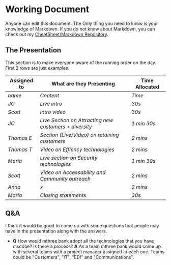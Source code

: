 # Working Document

Anyone can edit this document. The Only thing you need to know is your knowledge of Markdown. If you do not know about Markdown, you can check out my [CheatSheet/Markdown Repository](https://github.com/Scott-oustudent/Cheat-Sheets/blob/main/Markdown.md). 

## The Presentation 
This section is to make everyone aware of the running order on the day. First 2 rows are just examples.

| Assigned to | What are they Presenting | Time Allocated |
|---|---|---|
| _name_ | _Content_ | _Time_ |
| _JC_ | _Live intro_ | _30s_ |
| _Scott_ | _Intro video_ | _30s_ |
| _JC_ | _Live Section on Attracting new customers + diversity_ | _1 min 30s_ |
| _Thomas E_ | _Section (Live/Video) on retaining customers_ | _2 mins_ |
| _Thomas T_ | _Video on Effiency technologies_ | _2 mins_ |
| _Maria_ | _Live section on Security technologies_ | _1 min 30s_ |
| _Scott_ | _Video on Accessability and Community outreach_ | _2 mins_ |
| _Anna_ | _x_ | _2 mins_ |
| _Maria_ | _Closing statements_ | _30s_ |




## Q&A
I think it would be good to come up with some questions that people may have in the presentation along with the answers. 

*   __Q__ How would mthree bank adopt all the technologies that you have discribe? is there a process?
    __A__ As a team mthree bank would come up with several teams with a project manager assigned to each one. Teams could be "Customers", "IT", "EDI" and "Communications". 
